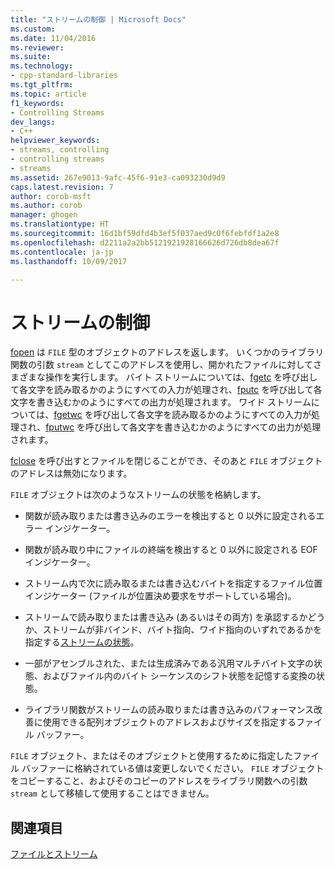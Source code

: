 ```yaml
---
title: "ストリームの制御 | Microsoft Docs"
ms.custom: 
ms.date: 11/04/2016
ms.reviewer: 
ms.suite: 
ms.technology:
- cpp-standard-libraries
ms.tgt_pltfrm: 
ms.topic: article
f1_keywords:
- Controlling Streams
dev_langs:
- C++
helpviewer_keywords:
- streams, controlling
- controlling streams
- streams
ms.assetid: 267e9013-9afc-45f6-91e3-ca093230d9d9
caps.latest.revision: 7
author: corob-msft
ms.author: corob
manager: ghogen
ms.translationtype: HT
ms.sourcegitcommit: 16d1bf59dfd4b3ef5f037aed9c0f6febfdf1a2e8
ms.openlocfilehash: d2211a2a2bb5121921928166626d726db8dea67f
ms.contentlocale: ja-jp
ms.lasthandoff: 10/09/2017

---
```

# <a name="controlling-streams"></a>ストリームの制御
[fopen](../c-runtime-library/reference/fopen-wfopen.md) は `FILE` 型のオブジェクトのアドレスを返します。 いくつかのライブラリ関数の引数 `stream` としてこのアドレスを使用し、開かれたファイルに対してさまざまな操作を実行します。 バイト ストリームについては、[fgetc](../c-runtime-library/reference/fgetc-fgetwc.md) を呼び出して各文字を読み取るかのようにすべての入力が処理され、[fputc](../c-runtime-library/reference/fputc-fputwc.md) を呼び出して各文字を書き込むかのようにすべての出力が処理されます。 ワイド ストリームについては、[fgetwc](../c-runtime-library/reference/fgetc-fgetwc.md) を呼び出して各文字を読み取るかのようにすべての入力が処理され、[fputwc](../c-runtime-library/reference/fputc-fputwc.md) を呼び出して各文字を書き込むかのようにすべての出力が処理されます。  
  
 [fclose](../c-runtime-library/reference/fclose-fcloseall.md) を呼び出すとファイルを閉じることができ、そのあと `FILE` オブジェクトのアドレスは無効になります。  
  
 `FILE` オブジェクトは次のようなストリームの状態を格納します。  
  
-   関数が読み取りまたは書き込みのエラーを検出すると 0 以外に設定されるエラー インジケーター。  
  
-   関数が読み取り中にファイルの終端を検出すると 0 以外に設定される EOF インジケーター。  
  
-   ストリーム内で次に読み取るまたは書き込むバイトを指定するファイル位置インジケーター (ファイルが位置決め要求をサポートしている場合)。  
  
-   ストリームで読み取りまたは書き込み (あるいはその両方) を承認するかどうか、ストリームが非バインド、バイト指向、ワイド指向のいずれであるかを指定する[ストリームの状態](../c-runtime-library/stream-states.md)。  
  
-   一部がアセンブルされた、または生成済みである汎用マルチバイト文字の状態、およびファイル内のバイト シーケンスのシフト状態を記憶する変換の状態。  
  
-   ライブラリ関数がストリームの読み取りまたは書き込みのパフォーマンス改善に使用できる配列オブジェクトのアドレスおよびサイズを指定するファイル バッファー。  
  
 `FILE` オブジェクト、またはそのオブジェクトと使用するために指定したファイル バッファーに格納されている値は変更しないでください。 `FILE` オブジェクトをコピーすること、およびそのコピーのアドレスをライブラリ関数への引数 `stream` として移植して使用することはできません。  
  
## <a name="see-also"></a>関連項目  
 [ファイルとストリーム](../c-runtime-library/files-and-streams.md)
